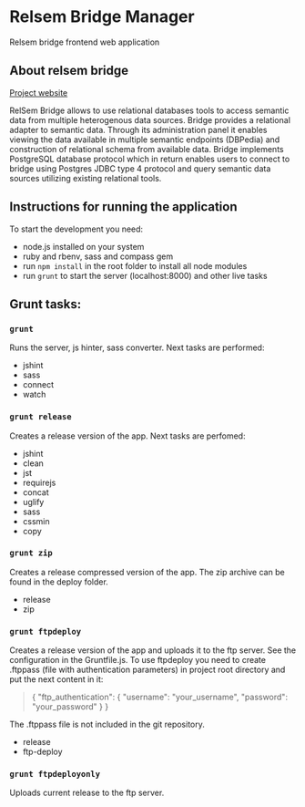 Relsem Bridge Manager
======================

Relsem bridge frontend web application

## About relsem bridge

[Project website](http://www.fer.unizg.hr/rasip/dsd/projects/relsem_bridge)

RelSem Bridge allows to use relational databases tools to access semantic data from multiple heterogenous data sources. Bridge provides a relational adapter to semantic data. Through its administration panel it enables viewing the data available in multiple semantic endpoints (DBPedia) and construction of relational schema from available data. Bridge implements PostgreSQL database protocol which in return enables users to connect to bridge using Postgres JDBC type 4 protocol and query semantic data sources utilizing existing relational tools.

## Instructions for running the application

To start the development you need:

- node.js installed on your system
- ruby and rbenv, sass and compass gem
- run `npm install` in the root folder to install all node modules
- run `grunt` to start the server (localhost:8000) and other live tasks

## Grunt tasks:

### `grunt`
Runs the server, js hinter, sass converter. Next tasks are performed:

- jshint
- sass
- connect
- watch

### `grunt release`
Creates a release version of the app. Next tasks are perfomed:

- jshint
- clean
- jst 
- requirejs 
- concat
- uglify
- sass
- cssmin
- copy


### `grunt zip`
Creates a release compressed version of the app. The zip archive can be found in the deploy folder.

- release
- zip

### `grunt ftpdeploy`
Creates a release version of the app and uploads it to the ftp server. See the configuration in the Gruntfile.js.
To use ftpdeploy you need to create .ftppass (file with authentication parameters) in project root directory and put the next content in it:

> {
>   "ftp_authentication": {
>    "username": "your_username",
>    "password": "your_password"
>   }
> }

The .ftppass file is not included in the git repository.

- release
- ftp-deploy

### `grunt ftpdeployonly`
Uploads current release to the ftp server.

